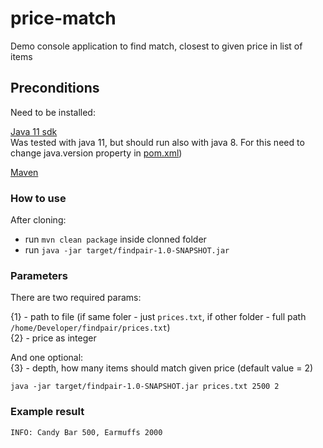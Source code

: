 # price-match
Demo console application to find match, closest to given price in list of items


## Preconditions

Need to be installed:

[Java 11 sdk](https://openjdk.java.net/install/)  
Was tested with java 11, but should run also with java 8. For this need to change java.version property in [pom.xml](pom.xml))   
  
[Maven](https://maven.apache.org/download.cgi)

### How to use

After cloning:
- run `mvn clean package` inside clonned folder
- run `java -jar target/findpair-1.0-SNAPSHOT.jar`  
### Parameters  
There are two required params:
  
{1} - path to file (if same foler - just `prices.txt`, if other folder - full path `/home/Developer/findpair/prices.txt`)  
{2} - price as integer  

And one optional:  
{3} - depth, how many items should match given price (default value = 2)  

`java -jar target/findpair-1.0-SNAPSHOT.jar prices.txt 2500 2`

### Example result
```
INFO: Candy Bar 500, Earmuffs 2000
```
